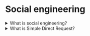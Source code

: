 # Social engineering

<details>
  <summary>What is social engineering?</summary>

Social engineering is a non-technical kind of intrusion that relies heavily on human interaction. It often involves tricking other people into not following normal security procedures. The attacker uses social skills and human interaction to obtain information about an organization or their information systems.

</details>

<details>
  <summary>What is Simple Direct Request?</summary>

In some cases, an attacker will make a direct request for information or data—simply by asking for it. This is the first and most obvious method. It is not the most successful, but it is used.

</details>
